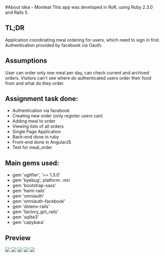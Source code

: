#About idea - Monteat
This app was developed in RoR, using Ruby 2.3.0 and Rails 5.

## TL;DR
Application coordinating meal ordering for users, which need to sign in first. Authentication provided by facebook via Oauth.

## Assumptions
User can order only one meal per day, can check  current and archived orders.
Visitors can't see where do authenticated users order their food from and what do they order.

## Assignment task done:
* Authentication via facebook
* Creating new order (only register users can)
* Adding meal to order
* Viewing lists of all orders
* Single Page Application
* Back-end done in ruby
* Front-end done in AngularJS
* Test for meal_order

## Main gems used:
* gem 'uglifier', '>= 1.3.0'
* gem 'byebug', platform: :mri
* gem 'bootstrap-sass'
* gem 'haml-rails'
* gem 'omniauth'
* gem 'omniauth-facebook'
* gem 'dotenv-rails'
* gem 'factory_girl_rails'
* gem 'sqlite3'
* gem 'capybara'

## Preview
![](https://s31.postimg.org/fyi8f6xmj/1.png)
![](https://s31.postimg.org/kyfon5397/2.png)
![](https://s31.postimg.org/c4os61gaj/3.png)
![](https://s31.postimg.org/j96lf2njv/4.png)
![](https://s31.postimg.org/41qlupvp7/5.png)

